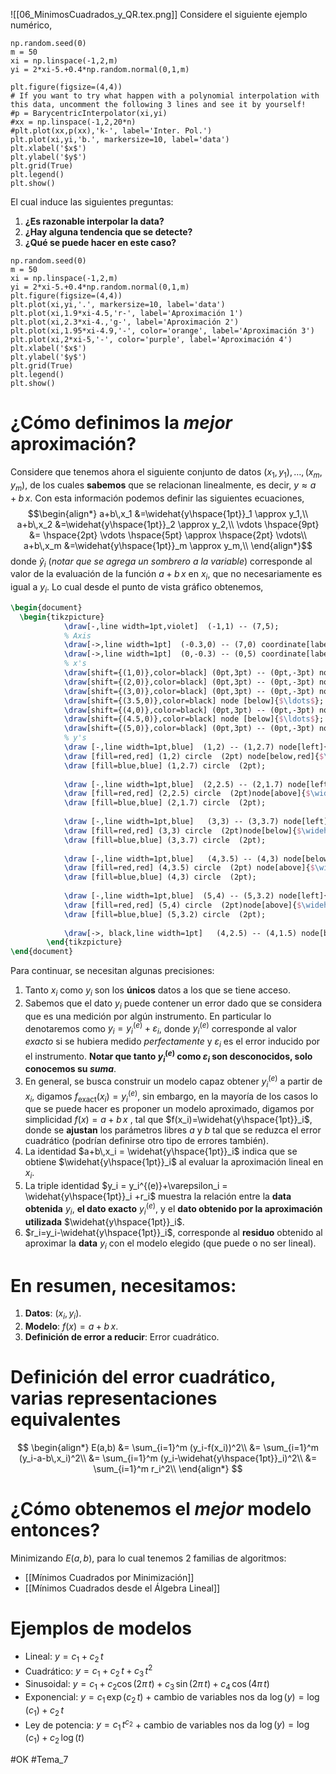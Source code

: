 ![[06_MinimosCuadrados_y_QR.tex.png]]
Considere el siguiente ejemplo numérico,
```run-python
np.random.seed(0)
m = 50
xi = np.linspace(-1,2,m)
yi = 2*xi-5.+0.4*np.random.normal(0,1,m)

plt.figure(figsize=(4,4))
# If you want to try what happen with a polynomial interpolation with this data, uncomment the following 3 lines and see it by yourself!
#p = BarycentricInterpolator(xi,yi)
#xx = np.linspace(-1,2,20*n)
#plt.plot(xx,p(xx),'k-', label='Inter. Pol.')
plt.plot(xi,yi,'b.', markersize=10, label='data')
plt.xlabel('$x$')
plt.ylabel('$y$')
plt.grid(True)
plt.legend()
plt.show()
```

El cual induce las siguientes preguntas:
1. **¿Es razonable interpolar la data?**
2. **¿Hay alguna tendencia que se detecte?**
3. **¿Qué se puede hacer en este caso?**

```run-python
np.random.seed(0)
m = 50
xi = np.linspace(-1,2,m)
yi = 2*xi-5.+0.4*np.random.normal(0,1,m)
plt.figure(figsize=(4,4))
plt.plot(xi,yi,'.', markersize=10, label='data')
plt.plot(xi,1.9*xi-4.5,'r-', label='Aproximación 1')
plt.plot(xi,2.3*xi-4.,'g-', label='Aproximación 2')
plt.plot(xi,1.95*xi-4.9,'-', color='orange', label='Aproximación 3')
plt.plot(xi,2*xi-5,'-', color='purple', label='Aproximación 4')
plt.xlabel('$x$')
plt.ylabel('$y$')
plt.grid(True)
plt.legend()
plt.show()
```

# ¿Cómo definimos la _mejor_ aproximación?
Considere que tenemos ahora el siguiente conjunto de datos $(x_{1},y_{1}),\dots,(x_m,y_m)$, de los cuales **sabemos** que se relacionan linealmente, es decir, $y \approx a+b\,x$. Con esta información podemos definir las siguientes ecuaciones,$$\begin{align*}
	a+b\,x_1 &=\widehat{y\hspace{1pt}}_1 \approx y_1,\\
	a+b\,x_2 &=\widehat{y\hspace{1pt}}_2 \approx y_2,\\
	\vdots \hspace{9pt} &= \hspace{2pt} \vdots \hspace{5pt} \approx \hspace{2pt} \vdots\\
	a+b\,x_m &=\widehat{y\hspace{1pt}}_m \approx y_m,\\
\end{align*}$$donde $\widehat{y}_i$ (_notar que se agrega un sombrero a la variable_) corresponde al valor de la evaluación de la función $a+b\,x$ en $x_i$, que no necesariamente es igual a $y_i$.
Lo cual desde el punto de vista gráfico obtenemos,
```tikz
\begin{document}
  \begin{tikzpicture}
            \draw[-,line width=1pt,violet]  (-1,1) -- (7,5);
            % Axis
            \draw[->,line width=1pt]  (-0.3,0) -- (7,0) coordinate[label = {below:$x$}] (xmax);
            \draw[->,line width=1pt]  (0,-0.3) -- (0,5) coordinate[label = {right:$y$}] (ymax); 
            % x's
            \draw[shift={(1,0)},color=black] (0pt,3pt) -- (0pt,-3pt) node [below]{$x_1$};
            \draw[shift={(2,0)},color=black] (0pt,3pt) -- (0pt,-3pt) node [below]{$x_2$};
            \draw[shift={(3,0)},color=black] (0pt,3pt) -- (0pt,-3pt) node [below]{$x_3$};
            \draw[shift={(3.5,0)},color=black] node [below]{$\ldots$};
            \draw[shift={(4,0)},color=black] (0pt,3pt) -- (0pt,-3pt) node [below]{$x_i$};
            \draw[shift={(4.5,0)},color=black] node [below]{$\ldots$};
            \draw[shift={(5,0)},color=black] (0pt,3pt) -- (0pt,-3pt) node [below]{$x_m$};
            % y's
            \draw [-,line width=1pt,blue]  (1,2) -- (1,2.7) node[left]{$y_1$};
            \draw [fill=red,red] (1,2) circle  (2pt) node[below,red]{$\widehat{y}_1$};
            \draw [fill=blue,blue] (1,2.7) circle  (2pt);
            
            \draw [-,line width=1pt,blue]  (2,2.5) -- (2,1.7) node[left]{$y_2$};
            \draw [fill=red,red] (2,2.5) circle  (2pt)node[above]{$\widehat{y}_2$};;
            \draw [fill=blue,blue] (2,1.7) circle  (2pt);
            
            \draw [-,line width=1pt,blue]   (3,3) -- (3,3.7) node[left]{$y_3$};
            \draw [fill=red,red] (3,3) circle  (2pt)node[below]{$\widehat{y}_3$};;
            \draw [fill=blue,blue] (3,3.7) circle  (2pt);
            
            \draw [-,line width=1pt,blue]   (4,3.5) -- (4,3) node[below]{$y_i$};
            \draw [fill=red,red] (4,3.5) circle  (2pt) node[above]{$\widehat{y}_i$};
            \draw [fill=blue,blue] (4,3) circle  (2pt);
            
            \draw [-,line width=1pt,blue]  (5,4) -- (5,3.2) node[left]{$y_m$};
            \draw [fill=red,red] (5,4) circle  (2pt)node[above]{$\widehat{y}_m$};
            \draw [fill=blue,blue] (5,3.2) circle  (2pt);
            
            \draw[->, black,line width=1pt]   (4,2.5) -- (4,1.5) node[below]{$a + b \cdot x_i=\widehat{y}_i \approx y_i$};
        \end{tikzpicture}
\end{document}
```
Para continuar, se necesitan algunas precisiones:
1. Tanto $x_i$ como $y_i$ son los **únicos** datos a los que se tiene acceso.
2. Sabemos que el dato $y_i$ puede contener un error dado que se considera que es una medición por algún instrumento. En particular lo denotaremos como $y_i=y_i^{(e)}+\varepsilon_i$, donde $y_i^{(e)}$ corresponde al valor _exacto_ si se hubiera medido _perfectamente_ y $\varepsilon_i$ es el error inducido por el instrumento. **Notar que tanto $y_i^{(e)}$ como $\varepsilon_i$ son desconocidos, solo conocemos su _suma_**.
3. En general, se busca construir un modelo capaz obtener $y_i^{(e)}$ a partir de $x_i$, digamos $f_{\text{exact}}(x_i)=y_i^{(e)}$, sin embargo, en la mayoría de los casos lo que se puede hacer es proponer un modelo aproximado, digamos por simplicidad $f(x)=a+b\,x$ , tal que $f(x_i)=\widehat{y\hspace{1pt}}_i$, donde se **ajustan** los parámetros libres $a$ y $b$ tal que se reduzca el error cuadrático (podrían definirse otro tipo de errores también).
4. La identidad $a+b\,x_i = \widehat{y\hspace{1pt}}_i$ indica que se obtiene $\widehat{y\hspace{1pt}}_i$ al evaluar la aproximación lineal en $x_i$.
5. La triple identidad $y_i = y_i^{(e)}+\varepsilon_i = \widehat{y\hspace{1pt}}_i +r_i$ muestra la relación entre la **data obtenida** $y_i$, **el dato exacto** $y_i^{(e)}$, y el **dato obtenido por la aproximación utilizada** $\widehat{y\hspace{1pt}}_i$.
6. $r_i=y_i-\widehat{y\hspace{1pt}}_i$, corresponde al **residuo** obtenido al aproximar la **data** $y_i$ con el modelo elegido (que puede o no ser lineal).
# En resumen, necesitamos:
1. **Datos**: $(x_i,y_i)$.
2. **Modelo**: $f(x)=a+b\,x$.
3. **Definición de error a reducir**: Error cuadrático.
# Definición del error cuadrático, varias representaciones equivalentes
$$
\begin{align*}
	E(a,b) &= \sum_{i=1}^m (y_i-f(x_i))^2\\
			&= \sum_{i=1}^m (y_i-a-b\,x_i)^2\\
			&= \sum_{i=1}^m (y_i-\widehat{y\hspace{1pt}}_i)^2\\
			&= \sum_{i=1}^m r_i^2\\
\end{align*}
$$
# ¿Cómo obtenemos el _mejor_ modelo entonces?
Minimizando $E(a,b)$, para lo cual tenemos 2 familias de algoritmos:
- [[Mínimos Cuadrados por Minimización]]
- [[Mínimos Cuadrados desde el Álgebra Lineal]] 

# Ejemplos de modelos
- Lineal: $y = c_1 + c_2 \, t$
- Cuadrático: $y=c_1 + c_2 \, t + c_3 \, t^2$
- Sinusoidal: $y=c_1 + c_2 \cos(2\pi \, t) + c_3 \, \sin(2\pi \, t) + c_4 \, \cos(4\pi \, t)$
- Exponencial: $y=c_1 \, \exp(c_2 \, t)$ + cambio de variables nos da $\log(y)=\log(c_1)+c_2\,t$
- Ley de potencia: $y=c_1 \, t^{c_2}$ + cambio de variables nos da $\log(y)=\log(c_1)+c_2\,\log(t)$

#OK
#Tema_7
